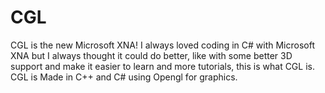 # CGL
CGL is the new Microsoft XNA! I always loved coding in C# with Microsoft XNA but I always thought it could do better, like with some better 3D support and make it easier to learn and more tutorials, this is what CGL is. CGL is Made in C++ and C# using Opengl for graphics. 
